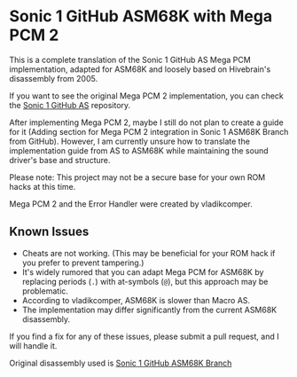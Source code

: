 # Sonic 1 GitHub ASM68K with Mega PCM 2
This is a complete translation of the Sonic 1 GitHub AS Mega PCM implementation, adapted for ASM68K and loosely based on Hivebrain's disassembly from 2005.

If you want to see the original Mega PCM 2 implementation, you can check the [Sonic 1 GitHub AS](https://github.com/vladikcomper/s1disasm-megapcm2) repository.

After implementing Mega PCM 2, maybe I still do not plan to create a guide for it (Adding section for Mega PCM 2 integration in Sonic 1 ASM68K Branch from GitHub). However, I am currently unsure how to translate the implementation guide from AS to ASM68K while maintaining the sound driver's base and structure.

Please note: This project may not be a secure base for your own ROM hacks at this time.

Mega PCM 2 and the Error Handler were created by vladikcomper.

## Known Issues
*	Cheats are not working. (This may be beneficial for your ROM hack if you prefer to prevent tampering.)
*	It's widely rumored that you can adapt Mega PCM for ASM68K by replacing periods (`.`) with at-symbols (`@`), but this approach may be problematic.
*	According to vladikcomper, ASM68K is slower than Macro AS.
*	The implementation may differ significantly from the current ASM68K disassembly.

If you find a fix for any of these issues, please submit a pull request, and I will handle it.

Original disassembly used is [Sonic 1 GitHub ASM68K Branch](https://github.com/sonicretro/s1disasm/tree/asm68k)
